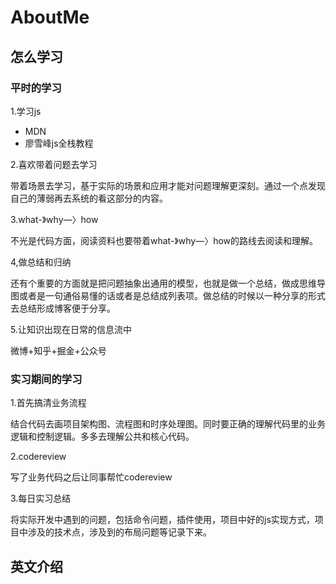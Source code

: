 # AboutMe

## 怎么学习

### 平时的学习

1.学习js

- MDN
- 廖雪峰js全栈教程

2.喜欢带着问题去学习

带着场景去学习，基于实际的场景和应用才能对问题理解更深刻。通过一个点发现自己的薄弱再去系统的看这部分的内容。

3.what-》why—〉how

不光是代码方面，阅读资料也要带着what-》why—〉how的路线去阅读和理解。

4,做总结和归纳

还有个重要的方面就是把问题抽象出通用的模型，也就是做一个总结，做成思维导图或者是一句通俗易懂的话或者是总结成列表项。做总结的时候以一种分享的形式去总结形成博客便于分享。

5.让知识出现在日常的信息流中

微博+知乎+掘金+公众号

### 实习期间的学习

1.首先搞清业务流程

结合代码去画项目架构图、流程图和时序处理图。同时要正确的理解代码里的业务逻辑和控制逻辑。多多去理解公共和核心代码。

2.codereview

写了业务代码之后让同事帮忙codereview

3.每日实习总结

将实际开发中遇到的问题，包括命令问题，插件使用，项目中好的js实现方式，项目中涉及的技术点，涉及到的布局问题等记录下来。



## 英文介绍

